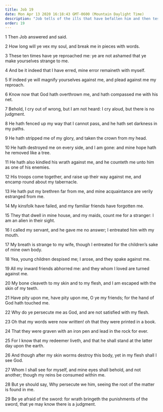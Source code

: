 ```yaml
---
title: Job 19
date: Mon Apr 13 2020 16:18:43 GMT-0600 (Mountain Daylight Time)
description: "Job tells of the ills that have befallen him and then testifies, I know that my Redeemer lives—Job prophesies that he will be resurrected and that in his flesh he will see God."
order: 19
---
```


1 Then Job answered and said.

2 How long will ye vex my soul, and break me in pieces with words.

3 These ten times have ye reproached me: ye are not ashamed that ye make yourselves strange to me.

4 And be it indeed that I have erred, mine error remaineth with myself.

5 If indeed ye will magnify yourselves against me, and plead against me my reproach.

6 Know now that God hath overthrown me, and hath compassed me with his net.

7 Behold, I cry out of wrong, but I am not heard: I cry aloud, but there is no judgment.

8 He hath fenced up my way that I cannot pass, and he hath set darkness in my paths.

9 He hath stripped me of my glory, and taken the crown from my head.

10 He hath destroyed me on every side, and I am gone: and mine hope hath he removed like a tree.

11 He hath also kindled his wrath against me, and he counteth me unto him as one of his enemies.

12 His troops come together, and raise up their way against me, and encamp round about my tabernacle.

13 He hath put my brethren far from me, and mine acquaintance are verily estranged from me.

14 My kinsfolk have failed, and my familiar friends have forgotten me.

15 They that dwell in mine house, and my maids, count me for a stranger: I am an alien in their sight.

16 I called my servant, and he gave me no answer; I entreated him with my mouth.

17 My breath is strange to my wife, though I entreated for the children’s sake of mine own body.

18 Yea, young children despised me; I arose, and they spake against me.

19 All my inward friends abhorred me: and they whom I loved are turned against me.

20 My bone cleaveth to my skin and to my flesh, and I am escaped with the skin of my teeth.

21 Have pity upon me, have pity upon me, O ye my friends; for the hand of God hath touched me.

22 Why do ye persecute me as God, and are not satisfied with my flesh.

23 Oh that my words were now written! oh that they were printed in a book.

24 That they were graven with an iron pen and lead in the rock for ever.

25 For I know that my redeemer liveth, and that he shall stand at the latter day upon the earth.

26 And though after my skin worms destroy this body, yet in my flesh shall I see God.

27 Whom I shall see for myself, and mine eyes shall behold, and not another; though my reins be consumed within me.

28 But ye should say, Why persecute we him, seeing the root of the matter is found in me.

29 Be ye afraid of the sword: for wrath bringeth the punishments of the sword, that ye may know there is a judgment.
